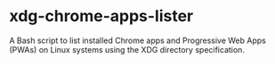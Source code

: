 # xdg-chrome-apps-lister
A Bash script to list installed Chrome apps and Progressive Web Apps (PWAs) on Linux systems using the XDG directory specification.
